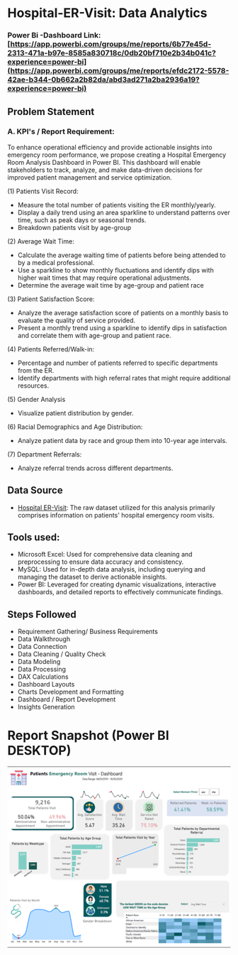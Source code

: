 # Hospital-ER-Visit: Data Analytics
### Power Bi -Dashboard Link: [https://app.powerbi.com/groups/me/reports/6b77e45d-2313-471a-b97e-8585a830718c/0db20bf710e2b34b041c?experience=power-bi](https://app.powerbi.com/groups/me/reports/efdc2172-5578-42ae-b344-0b662a2b82da/abd3ad271a2ba2936a19?experience=power-bi)

## Problem Statement

### A. KPI's / Report Requirement:
To enhance operational efficiency and provide actionable insights into emergency room performance, we propose creating a Hospital Emergency Room Analysis Dashboard in Power BI. This dashboard will enable stakeholders to track, analyze, and make data-driven decisions for improved patient management and service optimization.

(1) Patients Visit Record:
- Measure the total number of patients visiting the ER monthly/yearly.
- Display a daily trend using an area sparkline to understand patterns over time, such as peak days or seasonal trends.
- Breakdown patients visit by age-group

(2) Average Wait Time:
- Calculate the average waiting time of patients before being attended to by a medical professional.
- Use a sparkline to show monthly fluctuations and identify dips with higher wait times that may require operational adjustments.
- Determine the average wait time by age-group and patient race

(3) Patient Satisfaction Score:
- Analyze the average satisfaction score of patients on a monthly basis to evaluate the quality of service provided.
- Present a monthly trend using a sparkline to identify dips in satisfaction and correlate them with age-group and patient race.

(4) Patients Referred/Walk-in:
- Percentage and number of patients referred to specific departments from the ER.
- Identify departments with high referral rates that might require additional resources.

(5) Gender Analysis
- Visualize patient distribution by gender.

(6) Racial Demographics and Age Distribution:
- Analyze patient data by race and group them into 10-year age intervals.
  
(7) Department Referrals:
- Analyze referral trends across different departments.

## Data Source
- [Hospital ER-Visit](https://github.com/sachinbasyal/Hospital-ER-Visit/blob/main/Hospital-ER%20Dataset.csv): The raw dataset utilized for this analysis primarily comprises information on patients' hospital emergency room visits.

## Tools used:
- Microsoft Excel: Used for comprehensive data cleaning and preprocessing to ensure data accuracy and consistency.
- MySQL: Used for in-depth data analysis, including querying and managing the dataset to derive actionable insights.
- Power BI: Leveraged for creating dynamic visualizations, interactive dashboards, and detailed reports to effectively communicate findings.

## Steps Followed
- Requirement Gathering/ Business Requirements
- Data Walkthrough
- Data Connection
- Data Cleaning / Quality Check
- Data Modeling
- Data Processing
- DAX Calculations
- Dashboard Layouts
- Charts Development and Formatting
- Dashboard / Report Development
- Insights Generation

# Report Snapshot (Power BI DESKTOP)
![Dashboard_upload](https://github.com/sachinbasyal/Hospital-ER-Visit/blob/main/Dashboard%20Layouts/Dashboard%20Report-1.png)


